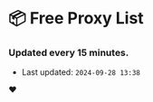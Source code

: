 # :package: Free Proxy List
### Updated every 15 minutes.

- Last updated: `2024-09-28 13:38`

:heart:
